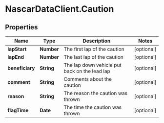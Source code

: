 # NascarDataClient.Caution

## Properties
Name | Type | Description | Notes
------------ | ------------- | ------------- | -------------
**lapStart** | **Number** | The first lap of the caution | [optional] 
**lapEnd** | **Number** | The last lap of the caution | [optional] 
**beneficiary** | **String** | The lap down vehicle put back on the lead lap | [optional] 
**comment** | **String** | Comments about the caution | [optional] 
**reason** | **String** | The reason the caution was thrown | [optional] 
**flagTime** | **Date** | The time the caution was thrown | [optional] 

